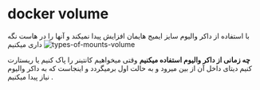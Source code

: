 # docker volume
با استفاده از داکر والیوم سایز ایمیج هایمان افزایش پیدا نمیکند و آنها را در هاست نگه داری میکنیم
![types-of-mounts-volume](https://github.com/milad-baousi/Docker/assets/113288076/a7bc1a50-cef2-4059-ae2b-bab5d0779427)

**چه زمانی از داکر والیوم استفاده میکنیم**
وقتی میخواهیم کانتینر را پاک کنیم یا ریستارت کنیم دیتای داخل آن از بین میرود و به حالت اول برمیگردد و اینجاست که به داکر والیوم نیاز پیدا میکنیم .

